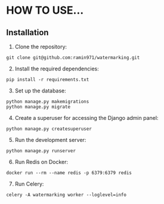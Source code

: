 # HOW TO USE...
## Installation

   1. Clone the repository:

    git clone git@github.com:ramin971/watermarking.git

   2. Install the required dependencies:

    pip install -r requirements.txt

   3. Set up the database:

    python manage.py makemigrations
    python manage.py migrate

   4. Create a superuser for accessing the Django admin panel:

    python manage.py createsuperuser

   5. Run the development server:

    python manage.py runserver

   6. Run Redis on Docker:

    docker run --rm --name redis -p 6379:6379 redis

   7. Run Celery:

    celery -A watermarking worker --loglevel=info
